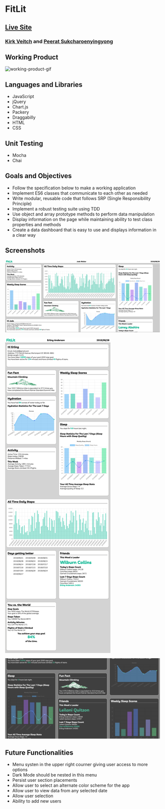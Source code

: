 # FitLit

## [Live Site](https://kveitch.github.io/FitLit/src/index.html)

### [Kirk Veitch](https://github.com/kveitch) and [Peerat Sukcharoenyingyong](https://github.com/peeratmac)

## Working Product

![working-product-gif](screenshots/working-product-2.gif)

## Languages and Libraries

- JavaScript
- jQuery
- Chart.js
- Packery
- Draggabilly
- HTML
- CSS

## Unit Testing

- Mocha
- Chai

## Goals and Objectives

- Follow the specification below to make a working application
- Implement ES6 classes that communicate to each other as needed
- Write modular, reusable code that follows SRP (Single Responsibility Principle)
- Implement a robust testing suite using TDD
- Use object and array prototype methods to perform data manipulation
- Display information on the page while maintaining ability to test class properties and methods
- Create a data dashboard that is easy to use and displays information in a clear way

## Screenshots

![desktop-view-1](screenshots/desktop-view-1.png)

![desktop-view-2](screenshots/desktop-view-2.png)

![desktop-view-3-dark-mode](screenshots/desktop-view-3.png)

## Future Functionalities

- Menu systen in the upper right courner giving user access to more options
- Dark Mode should be nested in this menu
- Persist user section placements
- Allow user to select an alternate color scheme for the app
- Allow user to view data from any selected date
- Allow user selection
- Ability to add new users
